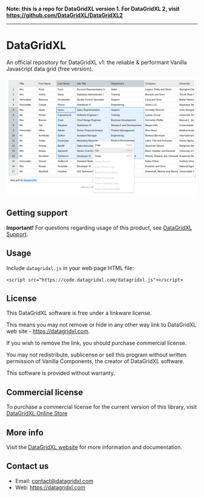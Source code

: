 **Note: this is a repo for DataGridXL version 1. For DataGridXL 2, visit https://github.com/DataGridXL/DataGridXL2**

---

# DataGridXL

An official repository for DataGridXL v1: the reliable &amp; performant Vanilla Javascript data grid (free version).

![DataGridXL Screenshot](https://github.com/DataGridXL/DataGridXL/blob/master/images/javascript-spreadsheet.png?raw=true)

## Getting support

**Important!** For questions regarding usage of this product, see [DataGridXL Support](https://datagridxl.com/support).

## Usage

Include `datagridxl.js` in your web page HTML file:

```
<script src="https://code.datagridxl.com/datagridxl.js"></script>
```

## License

This DataGridXL software is free under a linkware license.

This means you may not remove or hide in any other way link to DataGridXL
web site - https://datagridxl.com.

If you wish to remove the link, you should purchase commercial license.

You may not redistribute, sublicense or sell this program without written
permission of Vanilla Components, the creator of DataGridXL software.

This software is provided without warranty.

## Commercial license

To purchase a commercial license for the current version of this library, visit
[DataGridXL Online Store](https://datagridxl.com/buy)

## More info

Visit the [DataGridXL website](https://datagridxl.com) for more information and 
documentation.

## Contact us

* Email: contact@datagridxl.com
* Web: https://datagridxl.com
